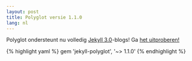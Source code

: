 ```yaml
---
layout: post
title: Polyglot versie 1.1.0
lang: nl
---
```


Polyglot ondersteunt nu volledig [Jekyll 3.0](https://jekyllrb.com/news/2015/10/26/jekyll-3-0-released/)-blogs! Ga [het uitproberen!](https://github.com/untra/polyglot)

{% highlight yaml %}
gem 'jekyll-polyglot', '~> 1.1.0'
{% endhighlight %}

